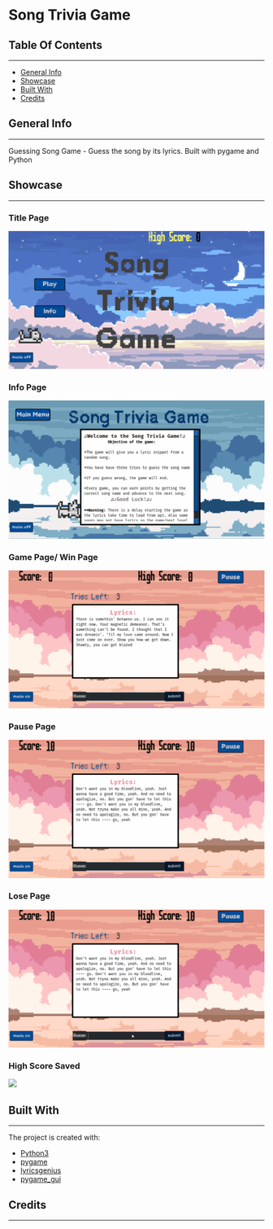 # Song Trivia Game

## Table Of Contents
-------------
* [General Info](#general-info)
* [Showcase](#showcase)
* [Built With](#built-with)
* [Credits](#credits)


## General Info
-------------
Guessing Song Game  - Guess the song by its lyrics. Built with pygame and Python

## Showcase
-------------
### Title Page
![](https://github.com/amarikb/Song-Trivia-Game/blob/main/data/readme/titlepage.gif)

### Info Page
![](https://github.com/amarikb/Song-Trivia-Game/blob/main/data/readme/infopage.gif)

### Game Page/ Win Page
![](https://github.com/amarikb/Song-Trivia-Game/blob/main/data/readme/gamepage.gif)

### Pause Page
![](https://github.com/amarikb/Song-Trivia-Game/blob/main/data/readme/pausepage.gif)

### Lose Page 
![](https://github.com/amarikb/Song-Trivia-Game/blob/main/data/readme/losepage.gif)

### High Score Saved
![](https://github.com/amarikb/Song-Trivia-Game/blob/main/data/readme/highscore-screen.PNG)

## Built With
-------------
The project is created with:
* [Python3](https://www.python.org) 
* [pygame](https://www.pygame.org/news)
* [lyricsgenius](https://lyricsgenius.readthedocs.io/en/master/)
* [pygame_gui](https://pygame-gui.readthedocs.io/en/latest/)


## Credits
-------------
